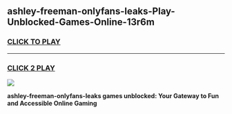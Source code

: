 
## ashley-freeman-onlyfans-leaks-Play-Unblocked-Games-Online-13r6m
<h3>
<a href="https://premium76.site?title=ashley-freeman-onlyfans-leaks&ref=25A">CLICK TO PLAY</a></h3>
<hr>

<h3>
<a href="https://premium76.site?title=ashley-freeman-onlyfans-leaks&ref=25A">CLICK 2 PLAY</a>
  
</h3>

<a href="https://premium76.site?title=ashley-freeman-onlyfans-leaks&ref=25A"><img src="https://clearcache.store/games.png"></a>


**ashley-freeman-onlyfans-leaks games unblocked: Your Gateway to Fun and Accessible Online Gaming**
